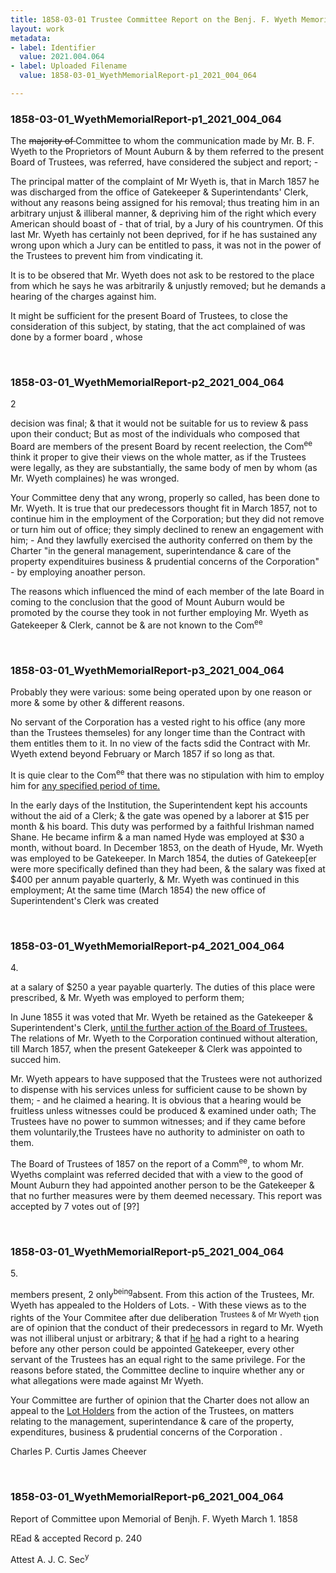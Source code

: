 ```yaml
---
title: 1858-03-01 Trustee Committee Report on the Benj. F. Wyeth Memorial, 2021.004.064
layout: work
metadata:
- label: Identifier
  value: 2021.004.064
- label: Uploaded Filename
  value: 1858-03-01_WyethMemorialReport-p1_2021_004_064

---
```

<div class="pages">
<div id="page-1775973">
<h3><a name="page-1775973">1858-03-01_WyethMemorialReport-p1_2021_004_064</a></h3>
<div class="page-content">
<p>The <del>majority of </del> Committee to whom the communication <span class='line-break'> </span>made by Mr. B. F. Wyeth to the Proprietors of Mount <span class='line-break'> </span>Auburn &amp; by them referred to the present Board <span class='line-break'> </span>of Trustees, was referred, have considered the sub<span class='line-break'></span>ject and report; -</p>
<p>The principal matter of the complaint of <span class='line-break'> </span>Mr Wyeth is, that in March 1857 he was dis<span class='line-break'></span>charged from the office of Gatekeeper &amp; Superin<span class='line-break'></span>tendants' Clerk, without any reasons being assigned <span class='line-break'> </span>for his removal;  thus treating him in an ar<span class='line-break'></span>bitrary unjust &amp; illiberal manner, &amp; depriving <span class='line-break'> </span>him  of the right which every American should <span class='line-break'> </span>boast of - that of trial, by a Jury of his countrymen.<span class='line-break'> </span>Of this last Mr. Wyeth has certainly not been <span class='line-break'> </span>deprived, for if he has sustained any wrong <span class='line-break'> </span>upon which a Jury can be entitled to pass, <span class='line-break'> </span>it was not in the power of the Trustees to <span class='line-break'> </span>prevent him from vindicating it.</p>
<p>It is to be obsered that Mr. Wyeth does <span class='line-break'> </span>not ask to be restored to the place from which <span class='line-break'> </span>he says he was arbitrarily &amp; unjustly removed;<span class='line-break'> </span>but he demands a hearing of the charges <span class='line-break'> </span>against him.</p>
<p>It might be sufficient for the present <span class='line-break'> </span>Board of Trustees, to close the consideration of <span class='line-break'> </span>this subject, by stating, that the act com<span class='line-break'></span>plained of was done by a former board , whose</p>
</div>
</div>
<br />
<div id="page-1775974">
<h3><a name="page-1775974">1858-03-01_WyethMemorialReport-p2_2021_004_064</a></h3>
<div class="page-content">
<p>2</p>
<p>decision was final; &amp; that it would not be suit<span class='line-break'></span>able for us to review &amp; pass upon their conduct;<span class='line-break'> </span>But as most of the individuals who composed <span class='line-break'> </span>that Board are members of the present Board <span class='line-break'> </span>by recent reelection, the Com<sup>ee</sup> think it proper <span class='line-break'> </span>to give their views on the whole matter, as if the <span class='line-break'> </span>Trustees were legally, as they are substantially,<span class='line-break'> </span>the same body of men by whom (as Mr. Wyeth<span class='line-break'> </span>complaines) he was wronged.</p>
<p>Your Committee deny that any wrong, <span class='line-break'> </span>properly so called, has been done to Mr. Wyeth.  It <span class='line-break'> </span>is true that our predecessors thought fit in <span class='line-break'> </span>March 1857, not to continue him in the employ<span class='line-break'></span>ment of the Corporation; but they did not re<span class='line-break'></span>move or turn him out of office;  they simply <span class='line-break'> </span>declined to renew an engagement with <span class='line-break'> </span>him; - And they lawfully exercised the authority <span class='line-break'> </span>conferred on them by the Charter "in the general <span class='line-break'> </span>management, superintendance &amp; care of the <span class='line-break'> </span>property expendituires business &amp; prudential con<span class='line-break'></span>cerns of the Corporation" - by employing anoather person.</p>
<p>The reasons which influenced the mind of <span class='line-break'> </span>each member of the late Board in coming to <span class='line-break'> </span>the conclusion that the good of Mount Auburn<span class='line-break'> </span>would be promoted by the course they took in<span class='line-break'> </span>not further employing Mr. Wyeth as Gatekeeper<span class='line-break'> </span>&amp; Clerk, cannot be &amp; are not known to the Com<sup>ee</sup></p>
</div>
</div>
<br />
<div id="page-1775975">
<h3><a name="page-1775975">1858-03-01_WyethMemorialReport-p3_2021_004_064</a></h3>
<div class="page-content">
<p>Probably they were various: some being operated upon <span class='line-break'> </span>by one reason or more &amp; some by other &amp; different <span class='line-break'> </span>reasons.</p>
<p>No servant of the Corporation has a vested <span class='line-break'> </span>right to his office (any more than the Trustees <span class='line-break'> </span>themseles)  for any longer time than the Contract <span class='line-break'> </span>with them entitles them to it.  In no view of <span class='line-break'> </span>the facts sdid the Contract with Mr. Wyeth extend <span class='line-break'> </span>beyond February or March 1857 if so long as that.</p>
<p>It is quie clear to the Com<sup>ee</sup> that there was <span class='line-break'> </span>no stipulation with him to employ him for <u>any <span class='line-break'> </span>specified period of time.</u></p>
<p>In the early days of the Institution, <span class='line-break'> </span>the Superintendent kept his accounts without <span class='line-break'> </span>the aid of a Clerk; &amp; the gate was opened by a <span class='line-break'> </span>laborer at $15 per month &amp; his board.  This duty <span class='line-break'> </span>was performed by a faithful Irishman named <span class='line-break'> </span>Shane.  He became infirm &amp; a man named <span class='line-break'> </span>Hyde was employed at $30 a month, without <span class='line-break'> </span>board.  In December 1853, on the death of Hyude, <span class='line-break'> </span>Mr. Wyeth was employed to be Gatekeeper.  In <span class='line-break'> </span>March 1854, the duties of Gatekeep[er were more <span class='line-break'> </span>specifically defined than they had been, &amp; the <span class='line-break'> </span>salary was fixed at $400 per annum payable <span class='line-break'> </span>quarterly, &amp; Mr. Wyeth was continued in this <span class='line-break'> </span>employment;  At the same time (March 1854)<span class='line-break'> </span>the new office of Superintendent's Clerk was created<span class='line-break'> </span></p>
</div>
</div>
<br />
<div id="page-1775976">
<h3><a name="page-1775976">1858-03-01_WyethMemorialReport-p4_2021_004_064</a></h3>
<div class="page-content">
<p>4.</p>
<p>at a salary of $250 a year payable quarterly.  The <span class='line-break'> </span>duties of this place were prescribed, &amp; Mr. Wyeth was <span class='line-break'> </span>employed to perform them;</p>
<p>In June 1855 it was voted that Mr. <span class='line-break'> </span>Wyeth be retained as the Gatekeeper &amp; Superintend<span class='line-break'></span>ent's Clerk, <u>until the further action of the Board<span class='line-break'> </span>of Trustees.</u>  The relations of Mr. Wyeth to the <span class='line-break'> </span>Corporation continued without alteration, till <span class='line-break'> </span>March 1857, when the present Gatekeeper &amp; Clerk <span class='line-break'> </span>was appointed to succed him.</p>
<p>Mr. Wyeth appears to have supposed that <span class='line-break'> </span>the Trustees were not authorized to dispense with <span class='line-break'> </span>his services unless for sufficient cause to be shown <span class='line-break'> </span>by them; - and he claimed a hearing.  It is <span class='line-break'> </span>obvious that a hearing would be fruitless un<span class='line-break'></span>less witnesses could be produced &amp; examined <span class='line-break'> </span>under oath;  The Trustees have no power to sum<span class='line-break'></span>mon witnesses; and if they came before them <span class='line-break'> </span>voluntarily,the Trustees have no authority to <span class='line-break'> </span>administer on oath to them.</p>
<p>The Board of Trustees of 1857 on the <span class='line-break'> </span>report of a Comm<sup>ee</sup>, to whom Mr. Wyeths complaint <span class='line-break'> </span>was referred decided that with a view to the <span class='line-break'> </span>good of Mount Auburn they had appointed<span class='line-break'> </span>another person to be the Gatekeeper &amp; that <span class='line-break'> </span>no further measures were by them deemed neces<span class='line-break'></span>sary.  This report was accepted by 7 votes out of [9?]</p>
</div>
</div>
<br />
<div id="page-1775977">
<h3><a name="page-1775977">1858-03-01_WyethMemorialReport-p5_2021_004_064</a></h3>
<div class="page-content">
<p>5.</p>
<p>members present, 2 only<sup>being</sup>absent.  From this action <span class='line-break'> </span>of the Trustees, Mr. Wyeth has appealed to the <span class='line-break'> </span>Holders of Lots. - With these views as to the rights of  the<span class='line-break'> </span>Your Commitee after due delibera<span class='line-break'></span>tion <sup>Trustees &amp; of Mr Wyeth</sup><span class='line-break'> </span>tion are of opinion that the conduct of their pred<span class='line-break'></span>ecessors in regard to Mr. Wyeth was not illiberal <span class='line-break'> </span>unjust or arbitrary; &amp; that if <u>he</u> had a right <span class='line-break'> </span>to a hearing before any other person could be <span class='line-break'> </span>appointed Gatekeeper, every other servant of <span class='line-break'> </span>the Trustees has an equal right to the same <span class='line-break'> </span>privilege.  For the reasons before stated, the Committee de<span class='line-break'></span>cline to inquire whether any or what allegations<span class='line-break'> </span>were made against Mr Wyeth.</p>
<p>Your Committee are further of opin<span class='line-break'></span>ion that the Charter does not allow an ap<span class='line-break'></span>peal to the <u>Lot </u><u>Holders</u> from the action of <span class='line-break'> </span>the Trustees, on matters relating to the man<span class='line-break'></span>agement, superintendance &amp; care of the property,<span class='line-break'> </span>expenditures, business &amp; prudential concerns of <span class='line-break'> </span>the Corporation .</p>
<p>Charles P. Curtis <span class='line-break'> </span>James Cheever</p>
</div>
</div>
<br />
<div id="page-1775978">
<h3><a name="page-1775978">1858-03-01_WyethMemorialReport-p6_2021_004_064</a></h3>
<div class="page-content">
<p>Report of Committee upon <span class='line-break'> </span>Memorial of Benjh. F. Wyeth<span class='line-break'> </span>March 1. 1858</p>
<p>REad &amp; accepted <span class='line-break'> </span>Record p. 240</p>
<p>Attest A. J. C. Sec<sup>y</sup></p>
</div>
</div>
<br />
</div>
